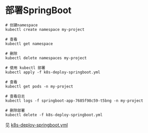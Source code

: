 # 部署SpringBoot

```shell
# 创建namespace
kubectl create namespace my-project

# 查看
kubectl get namespace

# 删除
kubectl delete namespaces my-project

# 使用 kubectl 部署
kubectl apply -f k8s-deploy-springboot.yml

# 查看
kubectl get pods -n my-project

# 查看日志
kubectl logs -f springboot-app-7685f98c59-t5bng -n my-project

# 删除部署
kubectl delete -f k8s-deploy-springboot.yml
```

见 [k8s-deploy-springboot.yml](k8s-deploy-springboot.yml)
